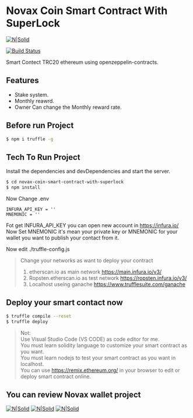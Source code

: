 # Novax Coin Smart Contract With SuperLock

[![N|Solid](https://novaxcoin.com/logo-icon.png)](#)

[![Build Status](https://travis-ci.org/joemccann/dillinger.svg?branch=master)](https://travis-ci.org/joemccann/dillinger) 

Smart Contect TRC20 ethereum using openzeppelin-contracts. 

## Features

  - Stake system.
  - Monthly reawrd.
  - Owner Can change the Monthly reward rate.


## Before run Project 

```sh
$ npm i truffle -g
```

## Tech To Run Project

Install the dependencies and devDependencies and start the server.

```sh
$ cd novax-coin-smart-contract-with-superlock
$ npm install 
```

Now Change .env 

```envfile
INFURA_API_KEY = ''
MNEMONIC = ''
```

Fot get INFURA_API_KEY you can open new account in https://infura.io/
Now Set MNEMONIC it's mean your private key or MNEMONIC for your wallet you want to publish your contact from it.


Now edit ./truffle-config.js

> Change your networks as want to deploy your contract
> 1. etherscan.io as main network  https://main.infura.io/v3/
> 2. Ropsten.etherscan.io as test network https://ropsten.infura.io/v3/
> 3. Localhost useing ganache https://www.trufflesuite.com/ganache

## Deploy your smart contact now

```sh
$ truffle compile --reset
$ truffle deploy
```
> Not:\
> Use Visual Studio Code (VS CODE) as code editor for me.\
> You must learn solidity language to customize your smart contract as you want.\
> You must learn nodejs to test your smart contract as you want in localhost.\
> You can use https://remix.ethereum.org/ in your browser to edit or deploy smart contract online.


## You can review Novax wallet project 

[![N|Solid](https://novaxcoin.com/wallet/wallet-3.png)](#)
[![N|Solid](https://novaxcoin.com/wallet/wallet-2.png)](#)
[![N|Solid](https://novaxcoin.com/wallet/wallet-1.png)](#)


